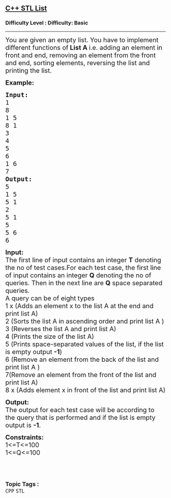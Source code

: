 <h2><a href="https://www.geeksforgeeks.org/problems/c-stl-list/1?page=2&difficulty=Basic&status=unsolved,attempted&sortBy=accuracy">C++ STL List</a></h2><h3>Difficulty Level : Difficulty: Basic</h3><hr><div class="problems_problem_content__Xm_eO"><p><span style="font-size:20px">You are given an empty list. You have to implement different functions of<strong>&nbsp;List A </strong>i.e. adding an element in front and end, removing an&nbsp;element&nbsp;from the front and end, sorting elements, reversing the list and printing the list.</span></p>

<p><span style="font-size:20px"><strong>Example:</strong></span></p>

<pre><span style="font-size:20px"><strong>Input:</strong>
1
8
1 5
8 1
3
4
5
6
1 6
7
<strong>Output:</strong>
5
1 5
5 1
2
5 1
5
5 6
6</span>
</pre>

<p><span style="font-size:20px"><strong>Input:</strong><br>
The first line of input contains an integer <strong>T</strong> denoting the no of test cases.For each&nbsp;test case, the first line of input contains an integer <strong>Q</strong> denoting the no of queries. Then in the next line are <strong>Q</strong>&nbsp;space separated queries.<br>
A query can be of eight types&nbsp;<br>
1&nbsp;x (Adds an element x to the list A&nbsp;at the end and print list A)<br>
2&nbsp;(Sorts the list A in ascending order and print list A )<br>
3 (Reverses the list A and print list A)<br>
4&nbsp;(Prints the size of the list A)<br>
5 (Prints space-separated values of the list, if the list is empty output&nbsp;<strong>-1</strong>)<br>
6 (Remove an element from the back of the list and print list A )<br>
7(Remove an element from the&nbsp;front of the list and print list A)<br>
8 x (Adds&nbsp;element&nbsp;x in front of the list&nbsp;and print list A)</span></p>

<p><span style="font-size:20px"><strong>Output:</strong><br>
The output for each test case will be according to the query that is performed and if the list is empty output is <strong>-1</strong>.&nbsp;</span></p>

<p><span style="font-size:20px"><strong>Constraints:</strong><br>
1&lt;=T&lt;=100<br>
1&lt;=Q&lt;=100</span></p>

<p>&nbsp;</p>
</div><br><p><span style=font-size:18px><strong>Topic Tags : </strong><br><code>CPP</code>&nbsp;<code>STL</code>&nbsp;